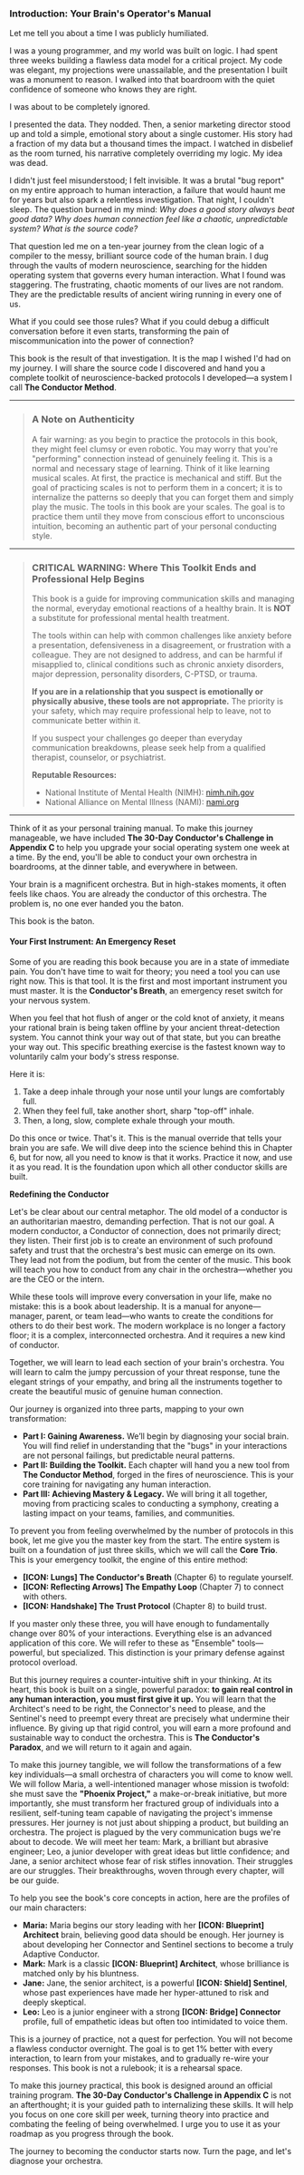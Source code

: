### **Introduction: Your Brain's Operator's Manual**

Let me tell you about a time I was publicly humiliated.

I was a young programmer, and my world was built on logic. I had spent three weeks building a flawless data model for a critical project. My code was elegant, my projections were unassailable, and the presentation I built was a monument to reason. I walked into that boardroom with the quiet confidence of someone who knows they are right.

I was about to be completely ignored.

I presented the data. They nodded. Then, a senior marketing director stood up and told a simple, emotional story about a single customer. His story had a fraction of my data but a thousand times the impact. I watched in disbelief as the room turned, his narrative completely overriding my logic. My idea was dead.

I didn't just feel misunderstood; I felt invisible. It was a brutal "bug report" on my entire approach to human interaction, a failure that would haunt me for years but also spark a relentless investigation. That night, I couldn't sleep. The question burned in my mind: *Why does a good story always beat good data? Why does human connection feel like a chaotic, unpredictable system? What is the source code?*

That question led me on a ten-year journey from the clean logic of a compiler to the messy, brilliant source code of the human brain. I dug through the vaults of modern neuroscience, searching for the hidden operating system that governs every human interaction. What I found was staggering. The frustrating, chaotic moments of our lives are not random. They are the predictable results of ancient wiring running in every one of us.

What if you could see those rules? What if you could debug a difficult conversation before it even starts, transforming the pain of miscommunication into the power of connection?

This book is the result of that investigation. It is the map I wished I'd had on my journey. I will share the source code I discovered and hand you a complete toolkit of neuroscience-backed protocols I developed—a system I call **The Conductor Method**.

---
> ### **A Note on Authenticity**
> 
> A fair warning: as you begin to practice the protocols in this book, they might feel clumsy or even robotic. You may worry that you're "performing" connection instead of genuinely feeling it. This is a normal and necessary stage of learning. Think of it like learning musical scales. At first, the practice is mechanical and stiff. But the goal of practicing scales is not to perform them in a concert; it is to internalize the patterns so deeply that you can forget them and simply play the music. The tools in this book are your scales. The goal is to practice them until they move from conscious effort to unconscious intuition, becoming an authentic part of your personal conducting style.

---
> ### **CRITICAL WARNING: Where This Toolkit Ends and Professional Help Begins**
>
> This book is a guide for improving communication skills and managing the normal, everyday emotional reactions of a healthy brain. It is **NOT** a substitute for professional mental health treatment.
>
> The tools within can help with common challenges like anxiety before a presentation, defensiveness in a disagreement, or frustration with a colleague. They are not designed to address, and can be harmful if misapplied to, clinical conditions such as chronic anxiety disorders, major depression, personality disorders, C-PTSD, or trauma.
>
> **If you are in a relationship that you suspect is emotionally or physically abusive, these tools are not appropriate.** The priority is your safety, which may require professional help to leave, not to communicate better within it.
>
> If you suspect your challenges go deeper than everyday communication breakdowns, please seek help from a qualified therapist, counselor, or psychiatrist.
>
> **Reputable Resources:**
> *   National Institute of Mental Health (NIMH): [nimh.nih.gov](https://www.nimh.nih.gov/health/find-help)
> *   National Alliance on Mental Illness (NAMI): [nami.org](https://nami.org/Home)
---

Think of it as your personal training manual. To make this journey manageable, we have included **The 30-Day Conductor's Challenge in Appendix C** to help you upgrade your social operating system one week at a time. By the end, you'll be able to conduct your own orchestra in boardrooms, at the dinner table, and everywhere in between.

Your brain is a magnificent orchestra. But in high-stakes moments, it often feels like chaos. You are already the conductor of this orchestra. The problem is, no one ever handed you the baton.

This book is the baton.

#### **Your First Instrument: An Emergency Reset**
Some of you are reading this book because you are in a state of immediate pain. You don't have time to wait for theory; you need a tool you can use right now. This is that tool. It is the first and most important instrument you must master. It is the **Conductor's Breath**, an emergency reset switch for your nervous system.

When you feel that hot flush of anger or the cold knot of anxiety, it means your rational brain is being taken offline by your ancient threat-detection system. You cannot think your way out of that state, but you can breathe your way out. This specific breathing exercise is the fastest known way to voluntarily calm your body's stress response.

Here it is:
1.  Take a deep inhale through your nose until your lungs are comfortably full.
2.  When they feel full, take another short, sharp "top-off" inhale.
3.  Then, a long, slow, complete exhale through your mouth.

Do this once or twice. That's it. This is the manual override that tells your brain you are safe. We will dive deep into the science behind this in Chapter 6, but for now, all you need to know is that it works. Practice it now, and use it as you read. It is the foundation upon which all other conductor skills are built.

**Redefining the Conductor**

Let's be clear about our central metaphor. The old model of a conductor is an authoritarian maestro, demanding perfection. That is not our goal. A modern conductor, a Conductor of connection, does not primarily direct; they listen. Their first job is to create an environment of such profound safety and trust that the orchestra's best music can emerge on its own. They lead not from the podium, but from the center of the music. This book will teach you how to conduct from any chair in the orchestra—whether you are the CEO or the intern.

While these tools will improve every conversation in your life, make no mistake: this is a book about leadership. It is a manual for anyone—manager, parent, or team lead—who wants to create the conditions for others to do their best work. The modern workplace is no longer a factory floor; it is a complex, interconnected orchestra. And it requires a new kind of conductor.

Together, we will learn to lead each section of your brain's orchestra. You will learn to calm the jumpy percussion of your threat response, tune the elegant strings of your empathy, and bring all the instruments together to create the beautiful music of genuine human connection.

Our journey is organized into three parts, mapping to your own transformation:
*   **Part I: Gaining Awareness.** We’ll begin by diagnosing your social brain. You will find relief in understanding that the "bugs" in your interactions are not personal failings, but predictable neural patterns.
*   **Part II: Building the Toolkit.** Each chapter will hand you a new tool from **The Conductor Method**, forged in the fires of neuroscience. This is your core training for navigating any human interaction.
*   **Part III: Achieving Mastery & Legacy.** We will bring it all together, moving from practicing scales to conducting a symphony, creating a lasting impact on your teams, families, and communities.

To prevent you from feeling overwhelmed by the number of protocols in this book, let me give you the master key from the start. The entire system is built on a foundation of just three skills, which we will call the **Core Trio**. This is your emergency toolkit, the engine of this entire method:
*   **[ICON: Lungs] The Conductor's Breath** (Chapter 6) to regulate yourself.
*   **[ICON: Reflecting Arrows] The Empathy Loop** (Chapter 7) to connect with others.
*   **[ICON: Handshake] The Trust Protocol** (Chapter 8) to build trust.

If you master only these three, you will have enough to fundamentally change over 80% of your interactions. Everything else is an advanced application of this core. We will refer to these as "Ensemble" tools—powerful, but specialized. This distinction is your primary defense against protocol overload.

But this journey requires a counter-intuitive shift in your thinking. At its heart, this book is built on a single, powerful paradox: **to gain real control in any human interaction, you must first give it up.** You will learn that the Architect's need to be right, the Connector's need to please, and the Sentinel's need to preempt every threat are precisely what undermine their influence. By giving up that rigid control, you will earn a more profound and sustainable way to conduct the orchestra. This is **The Conductor's Paradox**, and we will return to it again and again.

To make this journey tangible, we will follow the transformations of a few key individuals—a small orchestra of characters you will come to know well. We will follow Maria, a well-intentioned manager whose mission is twofold: she must save the **"Phoenix Project,"** a make-or-break initiative, but more importantly, she must transform her fractured group of individuals into a resilient, self-tuning team capable of navigating the project's immense pressures. Her journey is not just about shipping a product, but building an orchestra. The project is plagued by the very communication bugs we're about to decode. We will meet her team: Mark, a brilliant but abrasive engineer; Leo, a junior developer with great ideas but little confidence; and Jane, a senior architect whose fear of risk stifles innovation. Their struggles are our struggles. Their breakthroughs, woven through every chapter, will be our guide.

To help you see the book's core concepts in action, here are the profiles of our main characters:
*   **Maria:** Maria begins our story leading with her **[ICON: Blueprint] Architect** brain, believing good data should be enough. Her journey is about developing her Connector and Sentinel sections to become a truly Adaptive Conductor.
*   **Mark:** Mark is a classic **[ICON: Blueprint] Architect**, whose brilliance is matched only by his bluntness.
*   **Jane:** Jane, the senior architect, is a powerful **[ICON: Shield] Sentinel**, whose past experiences have made her hyper-attuned to risk and deeply skeptical.
*   **Leo:** Leo is a junior engineer with a strong **[ICON: Bridge] Connector** profile, full of empathetic ideas but often too intimidated to voice them.

This is a journey of practice, not a quest for perfection. You will not become a flawless conductor overnight. The goal is to get 1% better with every interaction, to learn from your mistakes, and to gradually re-wire your responses. This book is not a rulebook; it is a rehearsal space.

To make this journey practical, this book is designed around an official training program. **The 30-Day Conductor's Challenge in Appendix C** is not an afterthought; it is your guided path to internalizing these skills. It will help you focus on one core skill per week, turning theory into practice and combating the feeling of being overwhelmed. I urge you to use it as your roadmap as you progress through the book.

The journey to becoming the conductor starts now. Turn the page, and let's diagnose your orchestra.
